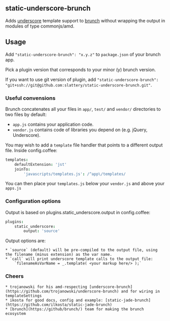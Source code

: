 ## static-underscore-brunch
Adds [underscore](http://underscorejs.org) template support to 
[brunch](http://brunch.io) without wrapping the output in modules of type commonjs/amd.

## Usage
Add `"static-underscore-brunch": "x.y.z"` to `package.json` of your brunch app.

Pick a plugin version that corresponds to your minor (y) brunch version.

If you want to use git version of plugin, add
`"static-underscore-brunch": "git+ssh://git@github.com:slattery/static-underscore-brunch.git"`.

### Useful convensions
Brunch concatenates all your files in `app/`, `test/` and `vendor/` directories to two files by default:

* `app.js` contains your application code.
* `vendor.js` contains code of libraries you depend on (e.g. jQuery, Underscore).

You may wish to add a `template` file handler that points to a different output file. Inside config.coffee:
```coffeescript
templates:
	defaultExtension: 'jst'
 	joinTo: 
 		'javascripts/templates.js': /^app\/templates/
```
You can then place your `templates.js` below your `vendor.js` and above your `apps.js`

### Configuration options
Output is based on plugins.static_underscore.output in config.coffee:
```coffeescript
plugins:
	static_underscore:
 		output: 'source'
```
Output options are:

	* `source` (default) will be pre-compiled to the output file, using the filename (minus extension) as the var name.
	* `call` will print underscore template calls to the output file:
		`filenameAsVarName = _.template( <your markup here/> );`

### Cheers

	* trojanowski for his amd-respecting [underscore-brunch](https://github.com/trojanowski/underscore-brunch) and for wiring in templateSettings 
	* ikosta for good docs, config and example: [static-jade-brunch](https://github.com/ilkosta/static-jade-brunch)
	* [brunch](https://github/brunch/) team for making the brunch ecosystem
